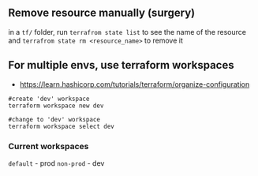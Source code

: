 ## Remove resource manually (surgery)

in a `tf/` folder, run `terrafrom state list` to see the name of the resource and `terrafrom state rm <resource_name>` to remove it

## For multiple envs, use terraform workspaces

- https://learn.hashicorp.com/tutorials/terraform/organize-configuration

```
#create 'dev' workspace
terraform workspace new dev

#change to 'dev' workspace
terraform workspace select dev
```

### Current workspaces

`default` - prod
`non-prod` - dev
